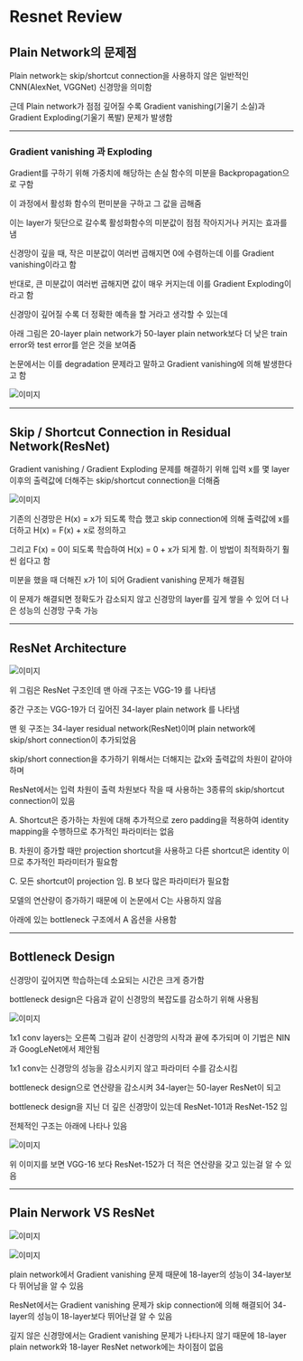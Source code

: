 # Resnet Review

## Plain Network의 문제점

Plain network는 skip/shortcut connection을 사용하지 않은 일반적인 CNN(AlexNet, VGGNet) 신경망을 의미함

근데 Plain network가 점점 깊어질 수록 Gradient vanishing(기울기 소실)과 Gradient Exploding(기울기 폭발) 문제가 발생함

---

### Gradient vanishing 과 Exploding
Gradient를 구하기 위해 가중치에 해당하는 손실 함수의 미분을 Backpropagation으로 구함

이 과정에서 활성화 함수의 편미분을 구하고 그 값을 곱해줌

이는 layer가 뒷단으로 갈수록 활성화함수의 미분값이 점점 작아지거나 커지는 효과를 냄

신경망이 깊을 때, 작은 미분값이 여러번 곱해지면 0에 수렴하는데 이를 Gradient vanishing이라고 함

반대로, 큰 미분값이 여러번 곱해지면 값이 매우 커지는데 이를 Gradient Exploding이라고 함

신경망이 깊어질 수록 더 정확한 예측을 할 거라고 생각할 수 있는데

아래 그림은 20-layer plain network가 50-layer plain network보다 더 낮은 train error와 test error를 얻은 것을 보여줌

논문에서는 이를 degradation 문제라고 말하고 Gradient vanishing에 의해 발생한다고 함

![이미지](https://img1.daumcdn.net/thumb/R1280x0/?scode=mtistory2&fname=https%3A%2F%2Fblog.kakaocdn.net%2Fdn%2Fcyb9pL%2FbtqYur1rFVH%2FatPKJaR6i5xGgz9V6pek21%2Fimg.png)

---

## Skip / Shortcut Connection in Residual Network(ResNet)

Gradient vanishing / Gradient Exploding 문제를 해결하기 위해 입력 x를 몇 layer 이후의 출력값에 더해주는 skip/shortcut connection을 더해줌

![이미지](https://img1.daumcdn.net/thumb/R1280x0/?scode=mtistory2&fname=https%3A%2F%2Fblog.kakaocdn.net%2Fdn%2Fbmdg7R%2FbtqYDjgD1TR%2Fp6qeoRgyJlJvBjKnTPNB9k%2Fimg.png)

기존의 신경망은 H(x) = x가 되도록 학습 했고 skip connection에 의해 출력값에 x를 더하고 H(x) = F(x) + x로 정의하고

그리고 F(x) = 0이 되도록 학습하여 H(x) = 0 + x가 되게 함. 이 방법이 최적화하기 훨씬 쉽다고 함

미분을 했을 때 더해진 x가 1이 되어 Gradient vanishing 문제가 해결됨

이 문제가 해결되면 정확도가 감소되지 않고 신경망의 layer를 깊게 쌓을 수 있어 더 나은 성능의 신경망 구축 가능

---

## ResNet Architecture

![이미지](https://img1.daumcdn.net/thumb/R1280x0/?scode=mtistory2&fname=https%3A%2F%2Fblog.kakaocdn.net%2Fdn%2FbQfaUX%2FbtqYAtD1KcX%2FZdc4DLFzR9SoJYBlO6M1uK%2Fimg.png)

위 그림은 ResNet 구조인데 맨 아래 구조는 VGG-19 를 나타냄

중간 구조는 VGG-19가 더 깊어진 34-layer plain network 를 나타냄

맨 윗 구조는 34-layer residual network(ResNet)이며 plain network에 skip/short connection이 추가되었음

skip/short connection을 추가하기 위해서는 더해지는 값x와 출력값의 차원이 같아야 하며

ResNet에서는 입력 차원이 출력 차원보다 작을 때 사용하는 3종류의 skip/shortcut connection이 있음

A. Shortcut은 증가하는 차원에 대해 추가적으로 zero padding을 적용하여 identity mapping을 수행하므로 추가적인 파라미터는 없음

B. 차원이 증가할 때만 projection shortcut을 사용하고 다른 shortcut은 identity 이므로 추가적인 파라미터가 필요함

C. 모든 shortcut이 projection 임. B 보다 많은 파라미터가 필요함

모델의 연산량이 증가하기 때문에 이 논문에서 C는 사용하지 않음

아래에 있는 bottleneck 구조에서 A 옵션을 사용함

---

## Bottleneck Design

신경망이 깊어지면 학습하는데 소요되는 시간은 크게 증가함

bottleneck design은 다음과 같이 신경망의 복잡도를 감소하기 위해 사용됨 

![이미지](https://img1.daumcdn.net/thumb/R1280x0/?scode=mtistory2&fname=https%3A%2F%2Fblog.kakaocdn.net%2Fdn%2FB5i5c%2FbtqYDjnmO9t%2F4mYzLdkp1eIeUUs68vkepK%2Fimg.png)

1x1 conv layers는 오른쪽 그림과 같이 신경망의 시작과 끝에 추가되며 이 기법은 NIN과 GoogLeNet에서 제안됨

1x1 conv는 신경망의 성능을 감소시키지 않고 파라미터 수를 감소시킴

bottleneck design으로 연산량을 감소시켜 34-layer는 50-layer ResNet이 되고

bottleneck design을 지닌 더 깊은 신경망이 있는데 ResNet-101과 ResNet-152 임

전체적인 구조는 아래에 나타나 있음

![이미지](https://img1.daumcdn.net/thumb/R1280x0/?scode=mtistory2&fname=https%3A%2F%2Fblog.kakaocdn.net%2Fdn%2Fbbk33p%2FbtqYxpoqUIf%2Fc9iP9l9LTmwv6VCfcXso9k%2Fimg.png)

위 이미지를 보면 VGG-16 보다 ResNet-152가 더 적은 연산량을 갖고 있는걸 알 수 있음

---

## Plain Nerwork VS ResNet

![이미지](https://img1.daumcdn.net/thumb/R1280x0/?scode=mtistory2&fname=https%3A%2F%2Fblog.kakaocdn.net%2Fdn%2FqSLDE%2FbtqYE8y96aq%2FptTau1wCNqnedWlHZ4LL61%2Fimg.png)

![이미지](https://img1.daumcdn.net/thumb/R1280x0/?scode=mtistory2&fname=https%3A%2F%2Fblog.kakaocdn.net%2Fdn%2FrUPNa%2FbtqYDj17YPx%2FLfgFTWCpN0qLPHw9u0P880%2Fimg.png)

plain network에서 Gradient vanishing 문제 때문에 18-layer의 성능이 34-layer보다 뛰어남을 알 수 있음

ResNet에서는 Gradient vanishing 문제가 skip connection에 의해 해결되어 34-layer의 성능이 18-layer보다 뛰어난걸 알 수 있음

깊지 않은 신경망에서는 Gradient vanishing 문제가 나타나지 않기 때문에 18-layer plain network와 18-layer ResNet network에는 차이점이 없음
